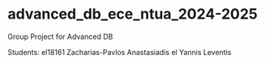# advanced_db_ece_ntua_2024-2025
Group Project for Advanced DB

Students:
el18161 Zacharias-Pavlos Anastasiadis
el Yannis Leventis

